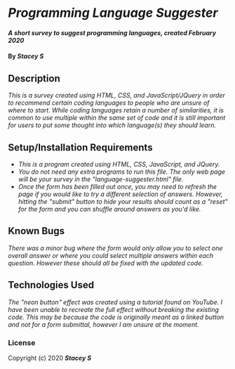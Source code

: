 # _Programming Language Suggester_

#### _A short survey to suggest programming languages, created February 2020_

#### By _**Stacey S**_

## Description

_This is a survey created using HTML, CSS, and JavaScript/JQuery in order to recommend certain coding languages to people who are unsure of where to start. While coding languages retain a number of similarities, it is common to use multiple within the same set of code and it is still important for users to put some thought into which language(s) they should learn._

## Setup/Installation Requirements

* _This is a program created using HTML, CSS, JavaScript, and JQuery._
* _You do not need any extra programs to run this file. The only web page will be your survey in the "language-suggester.html" file._
* _Once the form has been filled out once, you may need to refresh the page if you would like to try a different selection of answers. However, hitting the "submit" button to hide your results should count as a "reset" for the form and you can shuffle around answers as you'd like._

## Known Bugs

_There was a minor bug where the form would only allow you to select one overall answer or where you could select multiple answers within each question. However these should all be fixed with the updated code._

## Technologies Used

_The "neon button" effect was created using a tutorial found on YouTube. I have been unable to recreate the full effect without breaking the existing code. This may be because the code is originally meant as a linked button and not for a form submittal, however I am unsure at the moment._

### License

Copyright (c) 2020 **_Stacey S_**